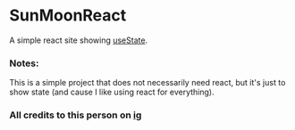 # SunMoonReact

A simple react site showing [useState]('https://reactjs.org/docs/hooks-state.html').

### Notes:

This is a simple project that does not necessarily need react, but it's just to show state (and cause I like using react for everything).

### All credits to this person on [ig](https://www.instagram.com/p/B5sfAARhp4t/?igshid=3bqv23pidux5)
